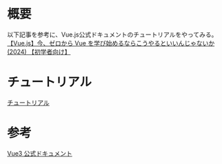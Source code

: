 # 概要
以下記事を参考に、Vue.js公式ドキュメントのチュートリアルをやってみる。  
[【Vue.js】今、ゼロから Vue を学び始めるならこうやるといいんじゃないか (2024) 【初学者向け】
](https://zenn.dev/comm_vue_nuxt/articles/start-to-learn-vue-2024)


# チュートリアル
[チュートリアル](https://ja.vuejs.org/tutorial/#step-1)


# 参考
[Vue3 公式ドキュメント](https://ja.vuejs.org/guide/introduction)